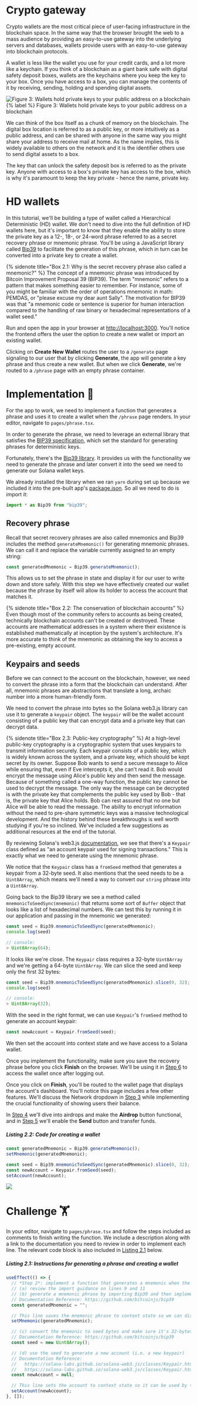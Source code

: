# Crypto gateway

Crypto wallets are the most critical piece of user-facing infrastructure in the blockchain space. In the same way that the browser brought the web to a mass audience by providing an easy-to-use gateway into the underlying servers and databases, wallets provide users with an easy-to-use gateway into blockchain protocols.

A wallet is less like the wallet you use for your credit cards, and a lot more like a keychain. If you think of a blockchain as a giant bank safe with digital safety deposit boxes, wallets are the keychains where you keep the key to your box. Once you have access to a box, you can manage the contents of it by receiving, sending, holding and spending digital assets.

![Figure 3: Wallets hold private keys to your public address on a blockchain](https://github.com/figment-networks/learn-tutorials/blob/master/solana/solana-wallet/assets/safe.jpeg)
{% label %}
Figure 3: Wallets hold private keys to your public address on a blockchain

We can think of the box itself as a chunk of memory on the blockchain. The digital box location is referred to as a public key, or more intuitively as a public address, and can be shared with anyone in the same way you might share your address to receive mail at home. As the name implies, this is widely available to others on the network and it is the identifier others use to send digital assets to a box.

The key that can unlock the safety deposit box is referred to as the private key. Anyone with access to a box's private key has access to the box, which is why it's paramount to keep the key private - hence the name, private key.

# HD wallets

In this tutorial, we'll be building a type of wallet called a Hierarchical Deterministic (HD) wallet. We don't need to dive into the full definition of HD wallets here, but it's important to know that they enable the ability to store the private key as a 12-, 18-, or 24-word phrase referred to as a secret recovery phrase or mnemonic phrase. You'll be using a JavaScript library called [Bip39](https://github.com/bitcoinjs/bip39) to facilitate the generation of this phrase, which in turn can be converted into a private key to create a wallet.

{% sidenote title="Box 2.1: Why is the secret recovery phrase also called a mnemonic?" %}
The concept of a mnemonic phrase was introduced by Bitcoin Improvement Proposal 39 (BIP39). The term "mnemonic" refers to a pattern that makes something easier to remember. For instance, some of you might be familiar with the order of operations mnemonic in math: PEMDAS, or "please excuse my dear aunt Sally". The motivation for BIP39 was that "a mnemonic code or sentence is superior for human interaction compared to the handling of raw binary or hexadecimal representations of a wallet seed."

Run and open the app in your browser at [http://localhost:3000](http://localhost:3000). You'll notice the frontend offers the user the option to create a new wallet or import an existing wallet.

Clicking on **Create New Wallet** routes the user to a `/generate` page signaling to our user that by clicking **Generate**, the app will generate a key phrase and thus create a new wallet. But when we click **Generate**, we're routed to a `/phrase` page with an empty phrase container.

# Implementation 🧩

For the app to work, we need to implement a function that generates a phrase and uses it to create a wallet when the `/phrase` page renders. In your editor, navigate to `pages/phrase.tsx`.

In order to generate the phrase, we need to leverage an external library that satisfies the [BIP39 specification](https://github.com/bitcoin/bips/blob/master/bip-0039.mediawiki), which set the standard for generating phrases for deterministic keys. 

Fortunately, there's the [Bip39 library](https://github.com/bitcoinjs/bip39). It provides us with the functionality we need to generate the phrase and later convert it into the seed we need to generate our Solana wallet keys.

We already installed the library when we ran `yarn` during set up because we included it into the pre-built app's [package.json](https://github.com/figment-networks/wallet-tutorial/blob/main/package.json). So all we need to do is import it:

```javascript
import * as Bip39 from "bip39";
```

## Recovery phrase

Recall that secret recovery phrases are also called mnemonics and Bip39 includes the method `generateMnemonic()` for generating mnemonic phrases. We can call it and replace the variable currently assigned to an empty string:

```javascript
const generatedMnemonic = Bip39.generateMnemonic();
```

This allows us to set the phrase in state and display it for our user to write down and store safely. With this step we have effectively created our wallet because the phrase by itself will allow its holder to access the account that matches it.

{% sidenote title="Box 2.2: The conservation of blockchain accounts" %}
Even though most of the community refers to accounts as being created, technically blockchain accounts can't be created or destroyed. These accounts are mathematical addresses in a system where their existence is established mathematically at inception by the system's architecture. It's more accurate to think of the mnemonic as obtaining the key to access a pre-existing, empty account.

## Keypairs and seeds

Before we can connect to the account on the blockchain, however, we need to convert the phrase into a form that the blockchain can understand. After all, mnemonic phrases are abstractions that translate a long, archaic number into a more human-friendly form.

We need to convert the phrase into bytes so the Solana web3.js library can use it to generate a `keypair` object. The `keypair` will be the wallet account consisting of a public key that can encrypt data and a private key that can decrypt data.

{% sidenote title="Box 2.3: Public-key cryptography" %}
At a high-level public-key cryptography is a cryptographic system that uses keypairs to transmit information securely. Each keypair consists of a public key, which is widely known across the system, and a private key, which should be kept secret by its owner. Suppose Bob wants to send a secure message to Alice while ensuring that, even if Eve intercepts it, she can't read it. Bob would encrypt the message using Alice's public key and then send the message. Because of something called a one-way function, the public key cannot be used to decrypt the message. The only way the message can be decrypted is with the private key that complements the public key used by Bob - that is, the private key that Alice holds. Bob can rest assured that no one but Alice will be able to read the message. The ability to encrypt information without the need to pre-share symmetric keys was a massive technological development. And the history behind these breakthroughs is well worth studying if you're so inclined. We've included a few suggestions as additional resources at the end of the tutorial.

By reviewing Solana's web3.js [documentation](https://solana-labs.github.io/solana-web3.js/index.html), we see that there's a `Keypair` class defined as "an account keypair used for signing transactions." This is exactly what we need to generate using the mnemonic phrase.

We notice that the `Keypair` class has a `fromSeed` method that generates a keypair from a 32-byte seed. It also mentions that the seed needs to be a `Uint8Array`, which means we'll need a way to convert our `string` phrase into a `Uint8Array`.

Going back to the Bip39 library we see a method called `mnemonicToSeedSync(mnemonic)` that returns some sort of `Buffer` object that looks like a list of hexadecimal numbers. We can test this by running it in our application and passing in the mnemonic we generated:

```javascript
const seed = Bip39.mnemonicToSeedSync(generatedMnemonic);
console.log(seed)

// console:
> Uint8Array(64);
```

It looks like we're close. The `Keypair` class requires a 32-byte `Uint8Array` and we're getting a 64-byte `Uint8Array`. We can slice the seed and keep only the first 32 bytes:

```javascript
const seed = Bip39.mnemonicToSeedSync(generatedMnemonic).slice(0, 32);
console.log(seed)

// console:
> Uint8Array(32);
```

With the seed in the right format, we can use `Keypair`'s `fromSeed` method to generate an account keypair:

```javascript
const newAccount = Keypair.fromSeed(seed);
```

We then set the account into context state and we have access to a Solana wallet.

Once you implement the functionality, make sure you save the recovery phrase before you click **Finish** on the browser. We'll be using it in [Step 6](https://learn.figment.io/tutorials/solana-wallet-step-6) to access the wallet once after logging out. 

Once you click on **Finish**, you'll be routed to the wallet page that displays the account's dashboard. You'll notice this page includes a few other features. We'll discuss the Network dropdown in [Step 3](https://learn.figment.io/tutorials/solana-wallet-step-3) while implementing the crucial functionality of showing users their balance.

In [Step 4](https://learn.figment.io/tutorials/solana-wallet-step-4) we'll dive into airdrops and make the **Airdrop** button functional, and in [Step 5](https://learn.figment.io/tutorials/solana-wallet-step-5) we'll enable the **Send** button and transfer funds.

##### _Listing 2.2: Code for creating a wallet_
```javascript
const generatedMnemonic = Bip39.generateMnemonic();
setMnemonic(generatedMnemonic);

const seed = Bip39.mnemonicToSeedSync(generatedMnemonic).slice(0, 32);
const newAccount = Keypair.fromSeed(seed);
setAccount(newAccount);
```

![](https://github.com/figment-networks/learn-tutorials/blob/master/solana/solana-wallet/assets/dashboard.png)

# Challenge 🏋️ 

In your editor, navigate to `pages/phrase.tsx` and follow the steps included as comments to finish writing the function. We include a description along with a link to the documentation you need to review in order to implement each line. The relevant code block is also included in [Listing 2.1](#listing-21-instructions-for-generating-a-phrase-and-creating-a-wallet) below.

##### _Listing 2.1: Instructions for generating a phrase and creating a wallet_
```javascript
useEffect(() => {
  // *Step 2*: implement a function that generates a mnemonic when the page renders, and uses it to create a wallet (i.e. account)
  // (a) review the import guidance on lines 9 and 11
  // (b) generate a mnemonic phrase by importing Bip39 and then implementing the appropriate method on the imported Bip39 instance
  // Documentation Reference: https://github.com/bitcoinjs/bip39
  const generatedMnemonic = "";

  // This line saves the mnemonic phrase to context state so we can display it for the wallet user to copy
  setMnemonic(generatedMnemonic);

  // (c) convert the mnemonic to seed bytes and make sure it's 32-bytes (Hint: console log the seed to see how many bytes you have vs how many you need)
  // Documentation Reference: https://github.com/bitcoinjs/bip39
  const seed = new Uint8Array();

  // (d) use the seed to generate a new account (i.e. a new keypair)
  // Documentation Reference:
  //   https://solana-labs.github.io/solana-web3.js/classes/Keypair.html
  //   https://solana-labs.github.io/solana-web3.js/classes/Keypair.html#fromSeed
  const newAccount = null;

  // This line sets the account to context state so it can be used by the app
  setAccount(newAccount);
}, []);
```
